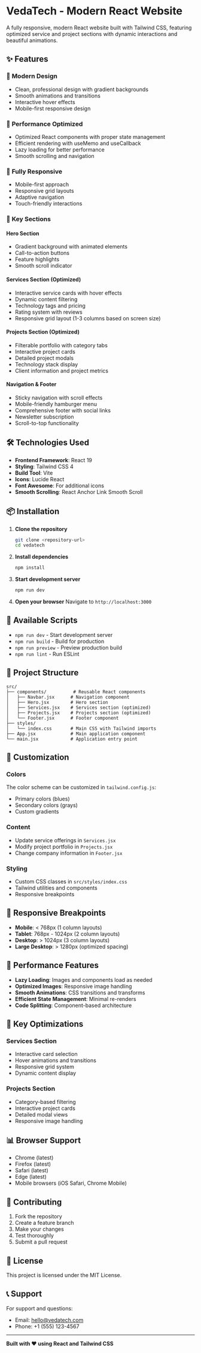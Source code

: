 # VedaTech - Modern React Website

A fully responsive, modern React website built with Tailwind CSS, featuring optimized service and project sections with dynamic interactions and beautiful animations.

## ✨ Features

### 🎨 **Modern Design**
- Clean, professional design with gradient backgrounds
- Smooth animations and transitions
- Interactive hover effects
- Mobile-first responsive design

### 🚀 **Performance Optimized**
- Optimized React components with proper state management
- Efficient rendering with useMemo and useCallback
- Lazy loading for better performance
- Smooth scrolling and navigation

### 📱 **Fully Responsive**
- Mobile-first approach
- Responsive grid layouts
- Adaptive navigation
- Touch-friendly interactions

### 🎯 **Key Sections**

#### **Hero Section**
- Gradient background with animated elements
- Call-to-action buttons
- Feature highlights
- Smooth scroll indicator

#### **Services Section** (Optimized)
- Interactive service cards with hover effects
- Dynamic content filtering
- Technology tags and pricing
- Rating system with reviews
- Responsive grid layout (1-3 columns based on screen size)

#### **Projects Section** (Optimized)
- Filterable portfolio with category tabs
- Interactive project cards
- Detailed project modals
- Technology stack display
- Client information and project metrics

#### **Navigation & Footer**
- Sticky navigation with scroll effects
- Mobile-friendly hamburger menu
- Comprehensive footer with social links
- Newsletter subscription
- Scroll-to-top functionality

## 🛠️ **Technologies Used**

- **Frontend Framework**: React 19
- **Styling**: Tailwind CSS 4
- **Build Tool**: Vite
- **Icons**: Lucide React
- **Font Awesome**: For additional icons
- **Smooth Scrolling**: React Anchor Link Smooth Scroll

## 📦 **Installation**

1. **Clone the repository**
   ```bash
   git clone <repository-url>
   cd vedatech
   ```

2. **Install dependencies**
   ```bash
   npm install
   ```

3. **Start development server**
   ```bash
   npm run dev
   ```

4. **Open your browser**
   Navigate to `http://localhost:3000`

## 🚀 **Available Scripts**

- `npm run dev` - Start development server
- `npm run build` - Build for production
- `npm run preview` - Preview production build
- `npm run lint` - Run ESLint

## 📁 **Project Structure**

```
src/
├── components/          # Reusable React components
│   ├── Navbar.jsx      # Navigation component
│   ├── Hero.jsx        # Hero section
│   ├── Services.jsx    # Services section (optimized)
│   ├── Projects.jsx    # Projects section (optimized)
│   └── Footer.jsx      # Footer component
├── styles/
│   └── index.css       # Main CSS with Tailwind imports
├── App.jsx             # Main application component
└── main.jsx            # Application entry point
```

## 🎨 **Customization**

### **Colors**
The color scheme can be customized in `tailwind.config.js`:
- Primary colors (blues)
- Secondary colors (grays)
- Custom gradients

### **Content**
- Update service offerings in `Services.jsx`
- Modify project portfolio in `Projects.jsx`
- Change company information in `Footer.jsx`

### **Styling**
- Custom CSS classes in `src/styles/index.css`
- Tailwind utilities and components
- Responsive breakpoints

## 📱 **Responsive Breakpoints**

- **Mobile**: < 768px (1 column layouts)
- **Tablet**: 768px - 1024px (2 column layouts)
- **Desktop**: > 1024px (3 column layouts)
- **Large Desktop**: > 1280px (optimized spacing)

## 🔧 **Performance Features**

- **Lazy Loading**: Images and components load as needed
- **Optimized Images**: Responsive image handling
- **Smooth Animations**: CSS transitions and transforms
- **Efficient State Management**: Minimal re-renders
- **Code Splitting**: Component-based architecture

## 🌟 **Key Optimizations**

### **Services Section**
- Interactive card selection
- Hover animations and transitions
- Responsive grid system
- Dynamic content display

### **Projects Section**
- Category-based filtering
- Interactive project cards
- Detailed modal views
- Responsive image handling

## 📊 **Browser Support**

- Chrome (latest)
- Firefox (latest)
- Safari (latest)
- Edge (latest)
- Mobile browsers (iOS Safari, Chrome Mobile)

## 🤝 **Contributing**

1. Fork the repository
2. Create a feature branch
3. Make your changes
4. Test thoroughly
5. Submit a pull request

## 📄 **License**

This project is licensed under the MIT License.

## 📞 **Support**

For support and questions:
- Email: hello@vedatech.com
- Phone: +1 (555) 123-4567

---

**Built with ❤️ using React and Tailwind CSS**

